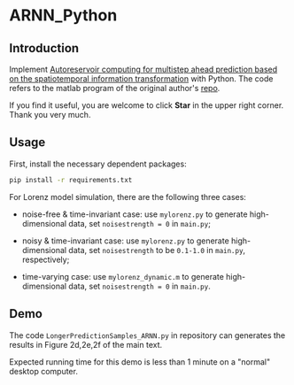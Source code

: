 <!--
 * @Date: 2021-08-10 10:55:32
 * @LastEditors: GodK
-->
# ARNN_Python

##  Introduction

Implement [Autoreservoir computing for multistep ahead prediction based on the spatiotemporal information transformation](https://www.nature.com/articles/s41467-020-18381-0) with Python. The code refers to the matlab program of the original author's [repo](https://github.com/RPcb/ARNN).

If you find it useful, you are welcome to click **Star** in the upper right corner. 
Thank you very much.

## Usage

First, install the necessary dependent packages:

```bash
pip install -r requirements.txt
```

For Lorenz model simulation, there are the following three cases:

* noise-free & time-invariant case: use `mylorenz.py` to generate high-dimensional data, set `noisestrength = 0` in `main.py`;

* noisy & time-invariant case: use `mylorenz.py` to generate high-dimensional data, set `noisestrength` to be `0.1-1.0` in `main.py`, respectively;

* time-varying case: use `mylorenz_dynamic.m` to generate high-dimensional data, set `noisestrength = 0` in `main.py`.

## Demo

The code `LongerPredictionSamples_ARNN.py` in repository can generates the results in Figure 2d,2e,2f of the main text.

Expected running time for this demo is less than 1 minute on a "normal" desktop computer.